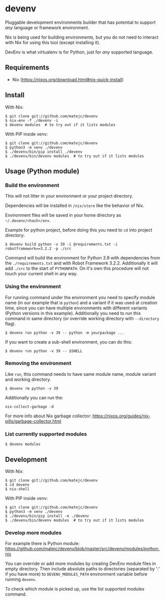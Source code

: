 # devenv

Pluggable development environments builder that has potential to support *any* language or framework environment.

Nix is being used for building environments, but you do not need to interact with Nix for using this tool (except installing it).

DevEnv is what virtualenv is for Python, just for *any* supported language.


## Requirements

- Nix (https://nixos.org/download.html#nix-quick-install)


## Install

With Nix:

```shell
$ git clone git://github.com/matejc/devenv
$ nix-env -f ./devenv -i
$ devenv modules  # to try out if it lists modules
```

With PIP inside venv:

```shell
$ git clone git://github.com/matejc/devenv
$ python3 -m venv ./devenv
$ ./devenv/bin/pip install ./devenv
$ ./devenv/bin/devenv modules  # to try out if it lists modules
```


## Usage (Python module)

### Build the environment

This will not litter in your environment or your project directory.

Dependencies will be installed in `/nix/store` like the behavior of Nix.

Environment files will be saved in your home directory as `~/.devenv/<hash>/env`.

Example for python project, before doing this you need to `cd` into project directory:

```shell
$ devenv build python -v 39 -i @requirements.txt -i robotframework==3.2.2 -p ./src
```

Command will build the environment for Python 3.9 with dependencies from
the `./requirements.txt` and with Robot Framework 3.2.2. Additionally it will add
`./src` to the start of `PYTHONPATH`.
On it's own this procedure will not touch your current shell in any way.


### Using the environment

For running command under the environment you need to specify module name (in our example that is `python`)
and a variant if it was used at creation time, since you can have multiple environments
with different variants (Python versions in this example). Additionally you need
to run this command in same directory (or override working directory with `--directory` flag).

```shell
$ devenv run python -v 39 -- python -m yourpackage ...
```

If you want to create a sub-shell environment, you can do this:

```shell
$ devenv run python -v 39 -- $SHELL
```


### Removing the environment

Like `run`, this command needs to have same module name, module variant and working directory.

```shell
$ devenv rm python -v 39
```

Additionally you can run the:

```shell
nix-collect-garbage -d
```

For more info about Nix garbage collector: https://nixos.org/guides/nix-pills/garbage-collector.html


### List currently supported modules

```shell
$ devenv modules
```


## Development

With Nix:

```shell
$ git clone git://github.com/matejc/devenv
$ cd devenv
$ nix-shell
```

With PIP inside venv:

```shell
$ git clone git://github.com/matejc/devenv
$ python3 -m venv ./devenv
$ ./devenv/bin/pip install -e ./devenv
$ ./devenv/bin/devenv modules  # to try out if it lists modules
```


### Develop more modules

For example there is Python module:
https://github.com/matejc/devenv/blob/master/src/devenv/modules/python.nix

You can override or add more modules by creating DevEnv module files in empty directory.
Then include absolute paths to directories (separated by ':' if you have more)
to `DEVENV_MODULES_PATH` environment variable before running `devenv`.

To check which module is picked up, use the list supported modules command.
